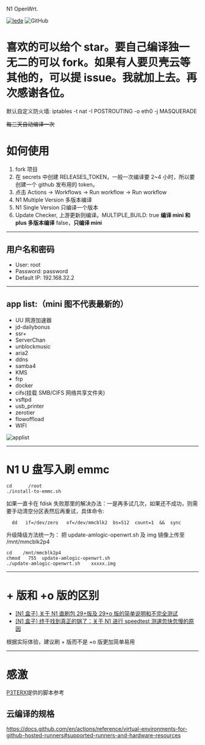 N1 OpenWrt.

[![lede](https://img.shields.io/badge/github-lede-blue.svg?style=flat&logo=github)](https://github.com/coolsnowwolf/lede)
![GitHub](https://img.shields.io/github/license/mingxiaoyu/N1Openwrt)

# 喜欢的可以给个 star。要自己编译独一无二的可以 fork。如果有人要贝壳云等其他的，可以提 issue。我就加上去。再次感谢各位。

默认自定义防火墙: iptables -t nat -I POSTROUTING -o eth0 -j MASQUERADE

~~每三天自动编译一次~~

# 如何使用

1. fork 项目
2. 在 secrets 中创建 RELEASES_TOKEN，一般一次编译要 2~4 小时，所以要创建一个 github 发布用的 token。
3. 点击 Actions -> Workflows -> Run workflow -> Run workflow
4. N1 Multiple Version 多版本编译
5. N1 Single Version 只编译一个版本
6. Update Checker, 上游更新则编译。MULTIPLE_BUILD: true **编译 mini 和 plus 多版本编译** false，**只编译 mini**

---

## 用户名和密码

- User: root
- Password: password
- Default IP: 192.168.32.2

---

## app list:（mini 图不代表最新的）

- UU 网游加速器
- jd-dailybonus
- ssr+
- ServerChan
- unblockmusic
- aria2
- ddns
- samba4
- KMS
- frp
- docker
- cifs(挂载 SMB/CIFS 网络共享文件夹)
- vsftpd
- usb_printer
- zerotier
- flowoffload
- WIFI

![applist](https://github.com/mingxiaoyu/N1Openwrt/blob/master/imgs/mini.jpg?raw=true)

---

# N1 U 盘写入刷 emmc

```
cd      /root
./install-to-emmc.sh
```

如果一直卡在 fdisk 失败那里的解决办法：一是再多试几次，如果还不成功，则需要手动清空分区表然后再重试，具体命令:

```
  dd   if=/dev/zero   of=/dev/mmcblk2  bs=512  count=1  &&  sync
```

升级降级方法统一为：
把 update-amlogic-openwrt.sh 及 img 镜像上传至 /mnt/mmcblk2p4

```
cd    /mnt/mmcblk2p4
chmod   755  update-amlogic-openwrt.sh
./update-amlogic-openwrt.sh    xxxxx.img
```

---

# + 版和 +o 版的区别

- [[N1 盒子] 关于 N1 直刷包 29+版及 29+o 版的简单说明和不完全测试](https://www.right.com.cn/forum/thread-3190663-1-1.html)
- [[N1 盒子] 终于找到真正的锅了：关于 N1 进行 speedtest 测速忽快忽慢的原因](https://www.right.com.cn/forum/thread-4017145-1-1.html)

根据实际体验，建议刷 + 版而不是 +o 版更加简单易用

---

# 感激

[P3TERX](https://github.com/P3TERX/Actions-OpenWrt)提供的脚本参考

## 云编译的规格

https://docs.github.com/en/actions/reference/virtual-environments-for-github-hosted-runners#supported-runners-and-hardware-resources
